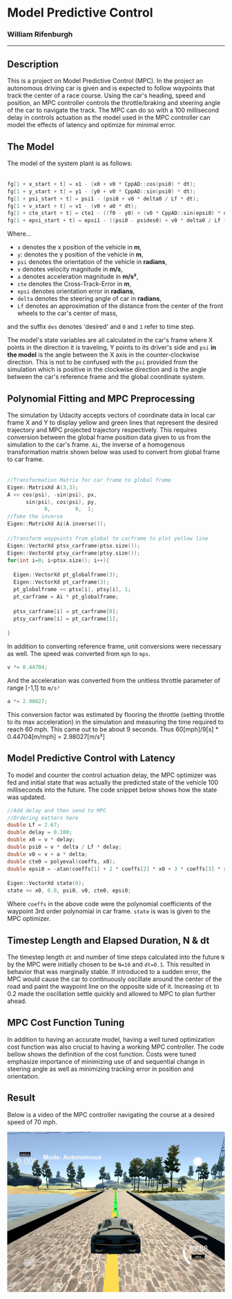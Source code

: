 # Model Predictive Control
### William Rifenburgh

---

## Description

This is a project on Model Predictive Control (MPC). In the project an autonomous driving car is given and is expected to follow
waypoints that track the center of a race course. Using the car's heading, speed and position, an MPC controller controls the throttle/braking and steering angle of the car to navigate the track. The MPC can do so with a 100 millisecond delay in controls actuation as the model used in the MPC controller can model the effects of latency and optimize for minimal error.

## The Model

The model of the system plant is as follows:

```cpp

fg[1 + x_start + t] = x1 - (x0 + v0 * CppAD::cos(psi0) * dt);
fg[1 + y_start + t] = y1 - (y0 + v0 * CppAD::sin(psi0) * dt);
fg[1 + psi_start + t] = psi1 - (psi0 + v0 * delta0 / Lf * dt);
fg[1 + v_start + t] = v1 - (v0 + a0 * dt);
fg[1 + cte_start + t] = cte1 - ((f0 - y0) + (v0 * CppAD::sin(epsi0) * dt));
fg[1 + epsi_start + t] = epsi1 - ((psi0 - psides0) + v0 * delta0 / Lf * dt);

```

Where...

- `x` denotes the x position of the vehicle in __m__,
- `y`: denotes the y position of the vehicle in __m__,
- `psi` denotes the orientation of the vehicle in __radians__,
- `v` denotes velocity magnitude in __m/s__,
- `a` denotes acceleration magnitude in __m/s²__,
- `cte` denotes the Cross-Track-Error in __m__,
- `epsi` denotes orientation error in __radians__,
- `delta` denotes the steering angle of car in __radians__,
- `Lf` denotes an approximation of the distance from the center of the front wheels to the car's center of mass,

and the suffix `des` denotes 'desired' and `0` and `1` refer to time step.

The model's state variables are all calculated in the car's frame where X points in the direction it is traveling, Y points to its driver's side and `psi` __in the model__ is the angle between the X axis in the counter-clockwise direction. This is not to be confused with the `psi` provided from the simulation which is positive in the clockwise direction and is the angle between the car's reference frame and the global coordinate system.

## Polynomial Fitting and MPC Preprocessing

The simulation by Udacity accepts vectors of coordinate data in local car frame X and Y to display yellow and green lines that represent the desired trajectory and MPC projected trajectory respectively. This requires conversion between the global frame position data given to us from the simulation to the car's frame. `Ai`, the inverse of a homogenous transformation matrix shown below was used to convert from global frame to car frame.

```cpp

//Transformation Matrix for car frame to global frame
Eigen::MatrixXd A(3,3);
A << cos(psi), -sin(psi), px,
      sin(psi), cos(psi), py,
            0,        0,  1;
//Take the inverse
Eigen::MatrixXd Ai(A.inverse());

//Transform waypoints from global to carframe to plot yellow line
Eigen::VectorXd ptsx_carframe(ptsx.size());
Eigen::VectorXd ptsy_carframe(ptsy.size());
for(int i=0; i<ptsx.size(); i++){

  Eigen::VectorXd pt_globalframe(3);
  Eigen::VectorXd pt_carframe(3);
  pt_globalframe << ptsx[i], ptsy[i], 1;
  pt_carframe = Ai * pt_globalframe;

  ptsx_carframe[i] = pt_carframe[0];
  ptsy_carframe[i] = pt_carframe[1];

}

```

In addition to converting reference frame, unit conversions were necessary as well. The speed was converted from `mph` to `mps`.
```cpp
v *= 0.44704;
```
And the acceleration was converted from the unitless throttle parameter of range [-1,1] to `m/s²`

```cpp
a *= 2.98027;
```
This conversion factor was estimated by flooring the throttle (setting throttle to its max acceleration) in the simulation and measuring the time required to reach 60 mph. This came out to be about 9 seconds. Thus 60[mph]/9[s] * 0.44704[m/mph] = 2.98027[m/s²]

## Model Predictive Control with Latency

To model and counter the control actuation delay, the MPC optimizer was fed and initial state that was actually the predicted state of the vehicle 100 milliseconds into the future. The code snippet below shows how the state was updated.

```cpp
//Add delay and then send to MPC
//Ordering matters here
double Lf = 2.67;
double delay = 0.100;
double x0 = v * delay;
double psi0 = v * delta / Lf * delay;
double v0 = v + a * delta;
double cte0 = polyeval(coeffs, x0);
double epsi0 = -atan(coeffs[1] + 2 * coeffs[2] * x0 + 3 * coeffs[3] * x0 * x0) - psi0;

Eigen::VectorXd state(6);
state << x0, 0.0, psi0, v0, cte0, epsi0;
```

Where `coeffs` in the above code were the polynomial coefficients of the waypoint 3rd order polynomial in car frame. `state` is was is given to the MPC optimizer.

## Timestep Length and Elapsed Duration, N & dt

The timestep length `dt` and number of time steps calculated into the future `N` by the MPC were initially chosen to be `N=10` and `dt=0.1`. This resulted in behavior that was marginally stable. If introduced to a sudden error, the MPC would cause the car to continuously oscillate around the center of the road and paint the waypoint line on the opposite side of it. Increasing `dt` to 0.2 made the oscillation settle quickly and allowed to MPC to plan further ahead.

## MPC Cost Function Tuning

In addition to having an accurate model, having a well tuned optimization cost function was also crucial to having a working MPC controller. The code bellow shows the definition of the cost function. Costs were tuned emphasize importance of minimizing use of and sequential change in steering angle as well as minimizing tracking error in position and orientation.

## Result

Below is a video of the MPC controller navigating the course at a desired speed of 70 mph.

[![Video](./ssvideo.png)](https://youtu.be/okAKGDYGg8Y)
